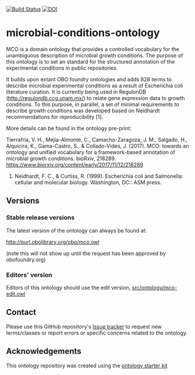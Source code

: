 [![Build Status](https://travis-ci.org/microbial-conditions-ontology/microbial-conditions-ontology.svg?branch=master)](https://travis-ci.org/microbial-conditions-ontology/microbial-conditions-ontology)
[![DOI](https://zenodo.org/badge/13996/microbial-conditions-ontology/microbial-conditions-ontology.svg)](https://zenodo.org/badge/latestdoi/13996/microbial-conditions-ontology/microbial-conditions-ontology)

# microbial-conditions-ontology

 MCO is a domain ontology that provides a controlled vocabulary for the unambiguous description of microbial growth conditions. The purpose of this ontology is to set an standard for the structured annotation of the experimental conditions in public repositories.
 
 It builds upon extant OBO foundry ontologies and adds 828 terms to describe microbial experimental conditions as a result of Escherichia coli literature curation. It is currently being used in RegulonDB (http://regulondb.ccg.unam.mx/) to relate gene expression data to growth conditions. To this purpose, in parallel, a set of minimal requirements to describe growth conditions was developed based on Neidhardt recommendations for reproducibility [1]. 
 
 More details can be found in the ontology pre-print:
 
 Tierrafría, V. H., Mejía-Almonte, C., Camacho-Zaragoza, J. M., Salgado, H., Alquicira, K., Gama-Castro, S., & Collado-Vides, J. (2017). MCO: towards an ontology and unified vocabulary for a framework-based annotation of microbial growth conditions. bioRxiv, 218289. https://www.biorxiv.org/content/early/2017/11/12/218289
 
 1. Neidhardt, F. C., & Curtiss, R. (1999). Escherichia coli and Salmonella: cellular and molecular biology. Washington, DC:: ASM press.
 

## Versions

### Stable release versions

The latest version of the ontology can always be found at:

http://purl.obolibrary.org/obo/mco.owl

(note this will not show up until the request has been approved by obofoundry.org)

### Editors' version

Editors of this ontology should use the edit version, [src/ontology/mco-edit.owl](src/ontology/mco-edit.owl)

## Contact

Please use this GitHub repository's [Issue tracker](https://github.com/microbial-conditions-ontology/microbial-conditions-ontology/issues) to request new terms/classes or report errors or specific concerns related to the ontology.

## Acknowledgements

This ontology repository was created using the [ontology starter kit](https://github.com/INCATools/ontology-starter-kit)
